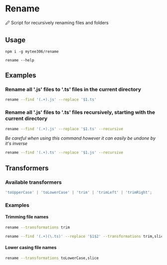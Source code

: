 # Rename

🖉 Script for recursively renaming files and folders

## Usage

`npm i -g mytee306/rename`

`rename --help`

## Examples

### Rename all '.js' files to '.ts' files in the current directory

```sh
rename --find '(.+).js' --replace '$1.ts'
```

### Rename all '.js' files to '.ts' files recursively, starting with the current directory

```sh
rename --find '(.+).js' --replace '$1.ts' --recursive
```

_Be careful when using this command however it can easily be undone by it's inverse_

```sh
rename --find '(.+).ts' --replace '$1.js' --recursive
```

## Transformers

### Available transformers

```ts
'toUpperCase' | 'toLowerCase' | 'trim' | 'trimLeft' | 'trimRight';
```

### Examples

#### Trimming file names

```sh
rename --transformations trim
```

```sh
rename --find '(.+)(\.ts)' --replace '$1$2' --transformations trim,slice
```

#### Lower casing file names

```sh
rename --transformations toLowerCase,slice
```
